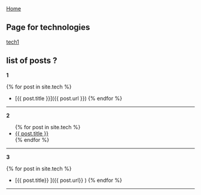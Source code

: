 [Home](../home)

## Page for technologies

[tech1](./2023-09-14-post1.md)

## list of posts ?

**1**

{% for post in site.tech %}

* [{{ post.title }}]({{ post.url }})
{% endfor %}

---

**2**

<ul>
  {% for post in site.tech %}
    <li>
      <a href="{{ post.url }}">{{ post.title }}</a>
    </li>
  {% endfor %}
</ul>

---

**3**

{% for post in site.tech %}

* [{{ post.title}} ]({{ post.url}} )
{% endfor %}

---
